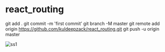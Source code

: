# react_routing
git add .
git commit -m 'first commit'
git branch -M master
git remote add origin https://github.com/kuldeepzack/react_routing.git
git push -u origin master



![ss1](https://github.com/kuldeepzack/react_routing/assets/71119191/5a9dd41f-4990-4daa-80d6-1849647d1fa6)

